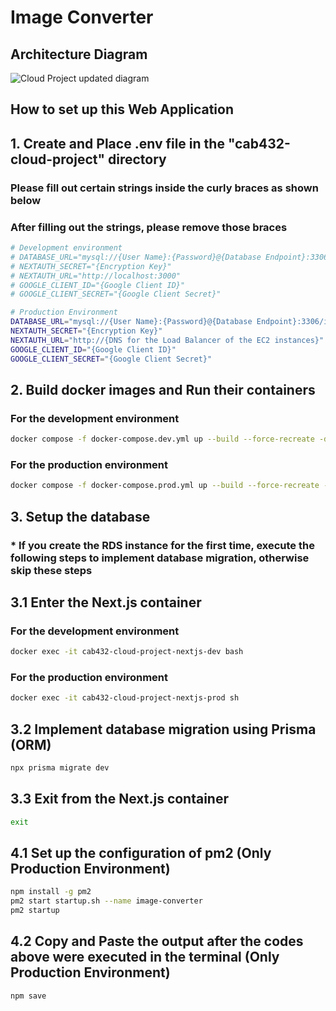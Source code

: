 # Image Converter

## Architecture Diagram

![Cloud Project updated diagram](https://github.com/TsubasaBneAus/cab432-cloud-project/assets/103486301/4d802b7c-5cad-4a3b-b80b-d25d48a18b47)

## How to set up this Web Application

## 1. Create and Place .env file in the "cab432-cloud-project" directory

### Please fill out certain strings inside the curly braces as shown below

### After filling out the strings, please remove those braces

```bash
# Development environment
# DATABASE_URL="mysql://{User Name}:{Password}@{Database Endpoint}:3306/image-converter"
# NEXTAUTH_SECRET="{Encryption Key}"
# NEXTAUTH_URL="http://localhost:3000"
# GOOGLE_CLIENT_ID="{Google Client ID}"
# GOOGLE_CLIENT_SECRET="{Google Client Secret}"

# Production Environment
DATABASE_URL="mysql://{User Name}:{Password}@{Database Endpoint}:3306/image-converter"
NEXTAUTH_SECRET="{Encryption Key}"
NEXTAUTH_URL="http://{DNS for the Load Balancer of the EC2 instances}"
GOOGLE_CLIENT_ID="{Google Client ID}"
GOOGLE_CLIENT_SECRET="{Google Client Secret}"
```

## 2. Build docker images and Run their containers

### For the development environment

```bash
docker compose -f docker-compose.dev.yml up --build --force-recreate -d
```

### For the production environment

```bash
docker compose -f docker-compose.prod.yml up --build --force-recreate -d
```

## 3. Setup the database

### * If you create the RDS instance for the first time, execute the following steps to implement database migration, otherwise skip these steps

## 3.1 Enter the Next.js container

### For the development environment

```bash
docker exec -it cab432-cloud-project-nextjs-dev bash
```

### For the production environment

```bash
docker exec -it cab432-cloud-project-nextjs-prod sh
```

## 3.2 Implement database migration using Prisma (ORM)

```bash
npx prisma migrate dev
```

## 3.3 Exit from the Next.js container

```bash
exit
```

## 4.1 Set up the configuration of pm2 (Only Production Environment)

```bash
npm install -g pm2
pm2 start startup.sh --name image-converter
pm2 startup
```

## 4.2 Copy and Paste the output after the codes above were executed in the terminal (Only Production Environment)

```bash
npm save
```
